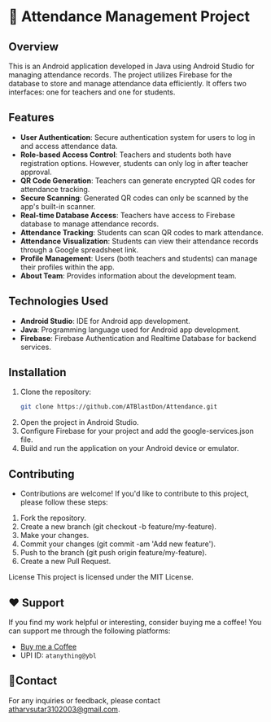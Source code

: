 # 📝 Attendance Management Project

## Overview
This is an Android application developed in Java using Android Studio for managing attendance records. The project utilizes Firebase for the database to store and manage attendance data efficiently. It offers two interfaces: one for teachers and one for students.

## Features
- **User Authentication**: Secure authentication system for users to log in and access attendance data.
- **Role-based Access Control**: Teachers and students both have registration options. However, students can only log in after teacher approval.
- **QR Code Generation**: Teachers can generate encrypted QR codes for attendance tracking.
- **Secure Scanning**: Generated QR codes can only be scanned by the app's built-in scanner.
- **Real-time Database Access**: Teachers have access to Firebase database to manage attendance records.
- **Attendance Tracking**: Students can scan QR codes to mark attendance.
- **Attendance Visualization**: Students can view their attendance records through a Google spreadsheet link.
- **Profile Management**: Users (both teachers and students) can manage their profiles within the app.
- **About Team**: Provides information about the development team.

## Technologies Used
- **Android Studio**: IDE for Android app development.
- **Java**: Programming language used for Android app development.
- **Firebase**: Firebase Authentication and Realtime Database for backend services.

## Installation
1. Clone the repository:
   ```bash
   git clone https://github.com/ATBlastDon/Attendance.git
2. Open the project in Android Studio.
3. Configure Firebase for your project and add the google-services.json file.
4. Build and run the application on your Android device or emulator.

## Contributing
- Contributions are welcome! If you'd like to contribute to this project, please follow these steps:

1. Fork the repository.
2. Create a new branch (git checkout -b feature/my-feature).
3. Make your changes.
4. Commit your changes (git commit -am 'Add new feature').
5. Push to the branch (git push origin feature/my-feature).
6. Create a new Pull Request.

License
This project is licensed under the MIT License.

## ❤️ Support
If you find my work helpful or interesting, consider buying me a coffee! You can support me through the following platforms:

- [Buy me a Coffee](https://www.buymeacoffee.com/atblastdon)
- UPI ID: `atanything@ybl`

## 📧Contact
For any inquiries or feedback, please contact atharvsutar3102003@gmail.com.
